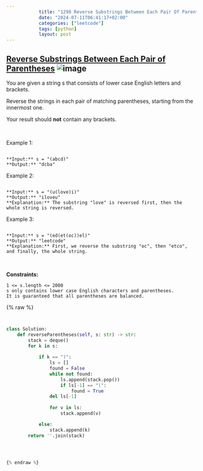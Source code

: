 ```yaml
---
            title: "1298 Reverse Substrings Between Each Pair Of Parentheses"
            date: "2024-07-11T06:41:17+02:00"
            categories: ["leetcode"]
            tags: [python]
            layout: post
---
```

            
## [Reverse Substrings Between Each Pair of Parentheses](https://leetcode.com/problems/reverse-substrings-between-each-pair-of-parentheses) ![image](https://img.shields.io/badge/Difficulty-Medium-orange)

You are given a string s that consists of lower case English letters and brackets.

Reverse the strings in each pair of matching parentheses, starting from the innermost one.

Your result should **not** contain any brackets.

 

Example 1:

```

**Input:** s = "(abcd)"
**Output:** "dcba"

```

Example 2:

```

**Input:** s = "(u(love)i)"
**Output:** "iloveu"
**Explanation:** The substring "love" is reversed first, then the whole string is reversed.

```

Example 3:

```

**Input:** s = "(ed(et(oc))el)"
**Output:** "leetcode"
**Explanation:** First, we reverse the substring "oc", then "etco", and finally, the whole string.

```

 

**Constraints:**

	1 <= s.length <= 2000
	s only contains lower case English characters and parentheses.
	It is guaranteed that all parentheses are balanced.

{% raw %}


````python


class Solution:
    def reverseParentheses(self, s: str) -> str:
        stack = deque()
        for k in s:
            
            if k == ")":
                ls = []
                found = False
                while not found:
                    ls.append(stack.pop())
                    if ls[-1] == "(":
                        found = True
                del ls[-1]
                
                for v in ls:
                    stack.append(v)

            else:
                stack.append(k)
        return ''.join(stack)




{% endraw %}

